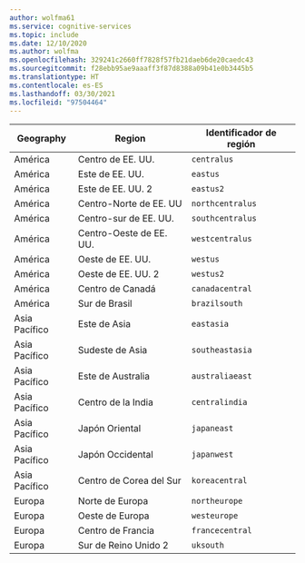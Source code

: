 ```yaml
---
author: wolfma61
ms.service: cognitive-services
ms.topic: include
ms.date: 12/10/2020
ms.author: wolfma
ms.openlocfilehash: 329241c2660ff7828f57fb21daeb6de20caedc43
ms.sourcegitcommit: f28ebb95ae9aaaff3f87d8388a09b41e0b3445b5
ms.translationtype: HT
ms.contentlocale: es-ES
ms.lasthandoff: 03/30/2021
ms.locfileid: "97504464"
---
```

| Geography | Region | Identificador de región |
| ----- | ----- | ----- |
| América | Centro de EE. UU. | `centralus` |
| América | Este de EE. UU. | `eastus` |
| América | Este de EE. UU. 2 | `eastus2` |
| América | Centro-Norte de EE. UU | `northcentralus` |
| América | Centro-sur de EE. UU. | `southcentralus` |
| América | Centro-Oeste de EE. UU. | `westcentralus` |
| América | Oeste de EE. UU. | `westus` |
| América | Oeste de EE. UU. 2 | `westus2` |
| América | Centro de Canadá | `canadacentral` |
| América | Sur de Brasil | `brazilsouth` |
| Asia Pacífico | Este de Asia | `eastasia` |
| Asia Pacífico | Sudeste de Asia | `southeastasia` |
| Asia Pacífico | Este de Australia | `australiaeast` |
| Asia Pacífico | Centro de la India | `centralindia` |
| Asia Pacífico | Japón Oriental | `japaneast` |
| Asia Pacífico | Japón Occidental | `japanwest` |
| Asia Pacífico | Centro de Corea del Sur | `koreacentral` |
| Europa | Norte de Europa | `northeurope` |
| Europa | Oeste de Europa | `westeurope` |
| Europa | Centro de Francia | `francecentral` |
| Europa | Sur de Reino Unido 2 | `uksouth` |
